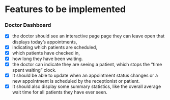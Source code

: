 # Features to be implemented

### Doctor Dashboard
- [x] the doctor should see an interactive page page they can leave open that displays today’s appointments, 
- [x] indicating which patients are scheduled, 
- [x] which patients have checked in, 
- [x] how long they have been waiting. 
- [x] the doctor can indicate they are seeing a patient, which stops the “time spent waiting” clock. 
- [x] It should be able to update when an appointment status changes or a new appointment is scheduled by the receptionist or patient. 
- [x] It should also display some summary statistics, like the overall average wait time for all patients they have ever seen.
